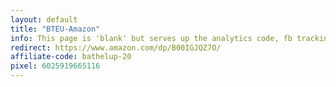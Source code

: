 ```yaml
---
layout: default
title: "BTEU-Amazon"
info: This page is 'blank' but serves up the analytics code, fb tracking pixel, and amazon affiliate link before forwarding to Amazon.
redirect: https://www.amazon.com/dp/B00IGJQZ7O/
affiliate-code: bathelup-20
pixel: 6025919665116
---
```


